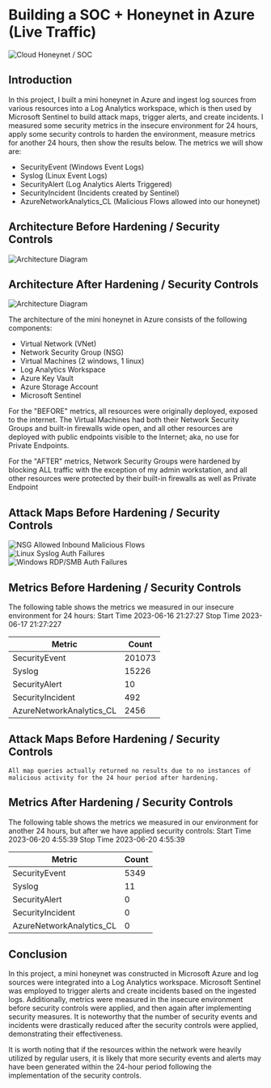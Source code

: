 # Building a SOC + Honeynet in Azure (Live Traffic)
![Cloud Honeynet / SOC](https://i.imgur.com/fPQdY7Q.png)

## Introduction

In this project, I built a mini honeynet in Azure and ingest log sources from various resources into a Log Analytics workspace, which is then used by Microsoft Sentinel to build attack maps, trigger alerts, and create incidents. I measured some security metrics in the insecure environment for 24 hours, apply some security controls to harden the environment, measure metrics for another 24 hours, then show the results below. The metrics we will show are:

- SecurityEvent (Windows Event Logs)
- Syslog (Linux Event Logs)
- SecurityAlert (Log Analytics Alerts Triggered)
- SecurityIncident (Incidents created by Sentinel)
- AzureNetworkAnalytics_CL (Malicious Flows allowed into our honeynet)

## Architecture Before Hardening / Security Controls
![Architecture Diagram](https://i.imgur.com/PkXbuQr.png)

## Architecture After Hardening / Security Controls
![Architecture Diagram](https://i.imgur.com/zsundaQ.png)

The architecture of the mini honeynet in Azure consists of the following components:

- Virtual Network (VNet)
- Network Security Group (NSG)
- Virtual Machines (2 windows, 1 linux)
- Log Analytics Workspace
- Azure Key Vault
- Azure Storage Account
- Microsoft Sentinel

For the "BEFORE" metrics, all resources were originally deployed, exposed to the internet. The Virtual Machines had both their Network Security Groups and built-in firewalls wide open, and all other resources are deployed with public endpoints visible to the Internet; aka, no use for Private Endpoints.

For the "AFTER" metrics, Network Security Groups were hardened by blocking ALL traffic with the exception of my admin workstation, and all other resources were protected by their built-in firewalls as well as Private Endpoint

## Attack Maps Before Hardening / Security Controls
![NSG Allowed Inbound Malicious Flows](https://i.imgur.com/WiOak2z.png)<br>
![Linux Syslog Auth Failures](https://i.imgur.com/LXk5Fgn.png)<br>
![Windows RDP/SMB Auth Failures](https://i.imgur.com/QmjRjrx.png)<br>

## Metrics Before Hardening / Security Controls

The following table shows the metrics we measured in our insecure environment for 24 hours:
Start Time 2023-06-16 21:27:27
Stop Time 2023-06-17 21:27:227

| Metric                   | Count
| ------------------------ | -----
| SecurityEvent            | 201073
| Syslog                   | 15226
| SecurityAlert            | 10
| SecurityIncident         | 492
| AzureNetworkAnalytics_CL | 2456

## Attack Maps Before Hardening / Security Controls

```All map queries actually returned no results due to no instances of malicious activity for the 24 hour period after hardening.```

## Metrics After Hardening / Security Controls

The following table shows the metrics we measured in our environment for another 24 hours, but after we have applied security controls:
Start Time 2023-06-20 4:55:39
Stop Time	2023-06-20 4:55:39

| Metric                   | Count
| ------------------------ | -----
| SecurityEvent            | 5349
| Syslog                   | 11
| SecurityAlert            | 0
| SecurityIncident         | 0
| AzureNetworkAnalytics_CL | 0

## Conclusion

In this project, a mini honeynet was constructed in Microsoft Azure and log sources were integrated into a Log Analytics workspace. Microsoft Sentinel was employed to trigger alerts and create incidents based on the ingested logs. Additionally, metrics were measured in the insecure environment before security controls were applied, and then again after implementing security measures. It is noteworthy that the number of security events and incidents were drastically reduced after the security controls were applied, demonstrating their effectiveness.

It is worth noting that if the resources within the network were heavily utilized by regular users, it is likely that more security events and alerts may have been generated within the 24-hour period following the implementation of the security controls.
